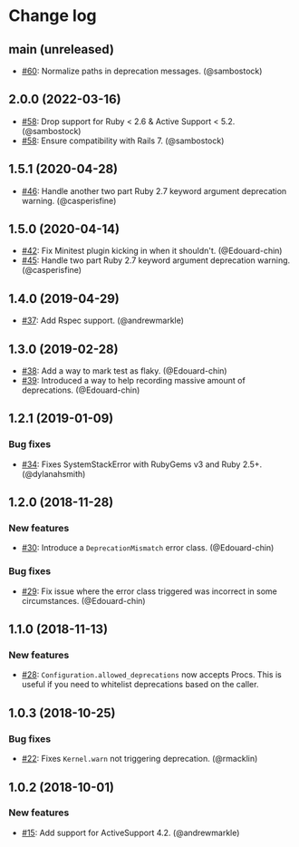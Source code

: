 # Change log

## main (unreleased)

* [#60](https://github.com/Shopify/deprecation_toolkit/pull/60): Normalize paths in deprecation messages. (@sambostock)

## 2.0.0 (2022-03-16)

* [#58](https://github.com/Shopify/deprecation_toolkit/pull/58): Drop support for Ruby < 2.6 & Active Support < 5.2. (@sambostock)
* [#58](https://github.com/Shopify/deprecation_toolkit/pull/58): Ensure compatibility with Rails 7. (@sambostock)

## 1.5.1 (2020-04-28)

* [#46](https://github.com/Shopify/deprecation_toolkit/pull/46): Handle another two part Ruby 2.7 keyword argument deprecation warning. (@casperisfine)

## 1.5.0 (2020-04-14)

* [#42](https://github.com/Shopify/deprecation_toolkit/pull/42): Fix Minitest plugin kicking in when it shouldn't. (@Edouard-chin)
* [#45](https://github.com/Shopify/deprecation_toolkit/pull/45): Handle two part Ruby 2.7 keyword argument deprecation warning. (@casperisfine)

## 1.4.0 (2019-04-29)

* [#37](https://github.com/Shopify/deprecation_toolkit/pull/37): Add Rspec support. (@andrewmarkle)

## 1.3.0 (2019-02-28)

* [#38](https://github.com/Shopify/deprecation_toolkit/pull/38): Add a way to mark test as flaky. (@Edouard-chin)
* [#39](https://github.com/Shopify/deprecation_toolkit/pull/39): Introduced a way to help recording massive amount of deprecations. (@Edouard-chin)

## 1.2.1 (2019-01-09)

### Bug fixes
* [#34](https://github.com/Shopify/deprecation_toolkit/pull/34): Fixes SystemStackError with RubyGems v3 and Ruby 2.5+. (@dylanahsmith)

## 1.2.0 (2018-11-28)

### New features

* [#30](https://github.com/Shopify/deprecation_toolkit/pull/30): Introduce a `DeprecationMismatch` error class. (@Edouard-chin)
### Bug fixes
* [#29](https://github.com/Shopify/deprecation_toolkit/pull/29): Fix issue where the error class triggered was incorrect in some circumstances. (@Edouard-chin)

## 1.1.0 (2018-11-13)

### New features

* [#28](https://github.com/Shopify/deprecation_toolkit/pull/28): `Configuration.allowed_deprecations` now accepts Procs.
  This is useful if you need to whitelist deprecations based on the caller.

## 1.0.3 (2018-10-25)

### Bug fixes

* [#22](https://github.com/Shopify/deprecation_toolkit/pull/22): Fixes `Kernel.warn` not triggering deprecation. (@rmacklin)

## 1.0.2 (2018-10-01)

### New features

* [#15](https://github.com/Shopify/deprecation_toolkit/pull/15): Add support for ActiveSupport 4.2. (@andrewmarkle)
